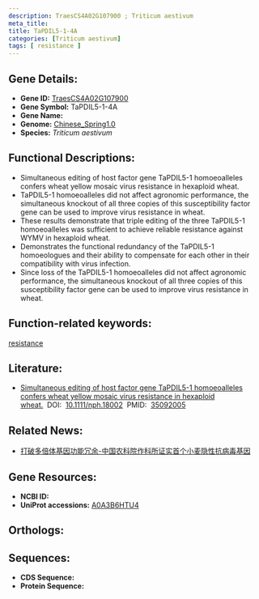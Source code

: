 ```yaml
---
description: TraesCS4A02G107900 ; Triticum aestivum
meta_title:
title: TaPDIL5-1-4A
categories: [Triticum aestivum]
tags: [ resistance ]
---
```


## Gene Details:
- **Gene ID:**	[TraesCS4A02G107900](https://ensembl.gramene.org/Triticum_aestivum/Gene/Summary?g=TraesCS4A02G107900)
- **Gene Symbol:** TaPDIL5-1-4A
- **Gene Name:** 
- **Genome:** [Chinese_Spring1.0](https://ensembl.gramene.org/Triticum_aestivum/Info/Index)
- **Species:** *Triticum aestivum*

## Functional Descriptions:
   - Simultaneous editing of host factor gene TaPDIL5-1 homoeoalleles confers wheat yellow mosaic virus resistance in hexaploid wheat.
   - TaPDIL5-1 homoeoalleles did not affect agronomic performance, the simultaneous knockout of all three copies of this susceptibility factor gene can be used to improve virus resistance in wheat.
   - These results demonstrate that triple editing of the three TaPDIL5-1 homoeoalleles was sufficient to achieve reliable resistance against WYMV in hexaploid wheat.
   - Demonstrates the functional redundancy of the TaPDIL5-1 homoeologues and their ability to compensate for each other in their compatibility with virus infection.
   - Since loss of the TaPDIL5-1 homoeoalleles did not affect agronomic performance, the simultaneous knockout of all three copies of this susceptibility factor gene can be used to improve virus resistance in wheat.

## Function-related keywords:
[resistance](/tags/resistance/)

## Literature:
   - [Simultaneous editing of host factor gene TaPDIL5-1 homoeoalleles confers wheat yellow mosaic virus resistance in hexaploid wheat.]( https://nph.onlinelibrary.wiley.com/doi/10.1111/nph.18002)&nbsp;&nbsp;DOI:&nbsp;&nbsp;[10.1111/nph.18002](https://nph.onlinelibrary.wiley.com/doi/10.1111/nph.18002)&nbsp;&nbsp;PMID:&nbsp;&nbsp;[35092005](https://pubmed.ncbi.nlm.nih.gov/35092005/)

## Related News:
   - [打破多倍体基因功能冗余-中国农科院作科所证实首个小麦隐性抗病毒基因](https://mp.weixin.qq.com/s?__biz=MzIyOTY2NDYyNQ==&mid=2247532445&idx=1&sn=7f13dfb0db122d7670cdfca6a813c3f2&chksm=e8bd0d83dfca849596f1596dbc89146578a870d0401265b7e73bb447d491a28e9db846b13b23&scene=27#wechat_redirect)

## Gene Resources:
- **NCBI ID:**  [](https://www.ncbi.nlm.nih.gov/gene/?term=)
- **UniProt accessions:** [A0A3B6HTU4](https://www.uniprot.org/uniprotkb/A0A3B6HTU4/entry)

## Orthologs:

## Sequences:
- **CDS Sequence:**
- **Protein Sequence:**
